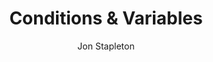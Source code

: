---
title: Conditions & Variables
author: Jon Stapleton
short: Lorem
description: Lorem ipsum dolor sit amet
# video: https://www.youtube.com/embed/VpGFJA5Fnyc
type: tutorial
layout: location
---